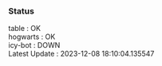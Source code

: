 ### Status


table : OK  
hogwarts : OK  
icy-bot : DOWN  
Latest Update : 2023-12-08 18:10:04.135547
